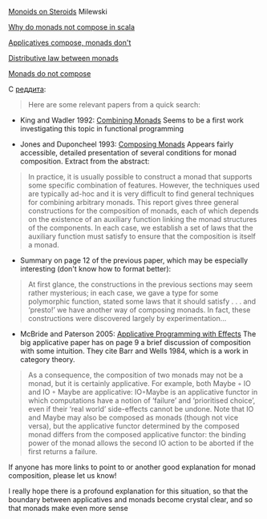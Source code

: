
[Monoids on Steroids](https://bartoszmilewski.com/2017/02/09/monoids-on-steroids/) Milewski

[Why do monads not compose in scala](https://stackoverflow.com/questions/33149471/why-do-monads-not-compose-in-scala)

[Applicatives compose, monads don't](https://stackoverflow.com/questions/7040844/applicatives-compose-monads-dont)


[Distributive law between monads](https://en.m.wikipedia.org/wiki/Distributive_law_between_monads)

[Monads do not compose](https://blog.tmorris.net/posts/monads-do-not-compose/)




С [реддита](https://www.reddit.com/r/haskell/comments/111y0vy/monads_doesnt_compose_well_why/):
> Here are some relevant papers from a quick search:

- King and Wadler 1992: [Combining Monads](https://link.springer.com/chapter/10.1007/978-1-4471-3215-8_12) Seems to be a first work investigating this topic in functional programming
    
- Jones and Duponcheel 1993: [Composing Monads](https://web.cecs.pdx.edu/~mpj/pubs/RR-1004.pdf) Appears fairly accessible, detailed presentation of several conditions for monad composition. Extract from the abstract:
    

> In practice, it is usually possible to construct a monad that supports some specific combination of features. However, the techniques used are typically ad-hoc and it is very difficult to find general techniques for combining arbitrary monads. This report gives three general constructions for the composition of monads, each of which depends on the existence of an auxiliary function linking the monad structures of the components. In each case, we establish a set of laws that the auxiliary function must satisfy to ensure that the composition is itself a monad.

- Summary on page 12 of the previous paper, which may be especially interesting (don't know how to format better):
    

> At first glance, the constructions in the previous sections may seem rather mysterious; in each case, we gave a type for some polymorphic function, stated some laws that it should satisfy . . . and ‘presto!’ we have another way of composing monads. In fact, these constructions were discovered largely by experimentation...

- McBride and Paterson 2005: [Applicative Programming with Effects](https://www.staff.city.ac.uk/~ross/papers/Applicative.pdf) The big applicative paper has on page 9 a brief discussion of composition with some intuition. They cite Barr and Wells 1984, which is a work in category theory.
    

> As a consequence, the composition of two monads may not be a monad, but it is certainly applicative. For example, both Maybe ◦ IO and IO ◦ Maybe are applicative: IO◦Maybe is an applicative functor in which computations have a notion of ‘failure’ and ‘prioritised choice’, even if their ‘real world’ side-effects cannot be undone. Note that IO and Maybe may also be composed as monads (though not vice versa), but the applicative functor determined by the composed monad differs from the composed applicative functor: the binding power of the monad allows the second IO action to be aborted if the first returns a failure.

If anyone has more links to point to or another good explanation for monad composition, please let us know!

I really hope there is a profound explanation for this situation, so that the boundary between applicatives and monads become crystal clear, and so that monads make even more sense

